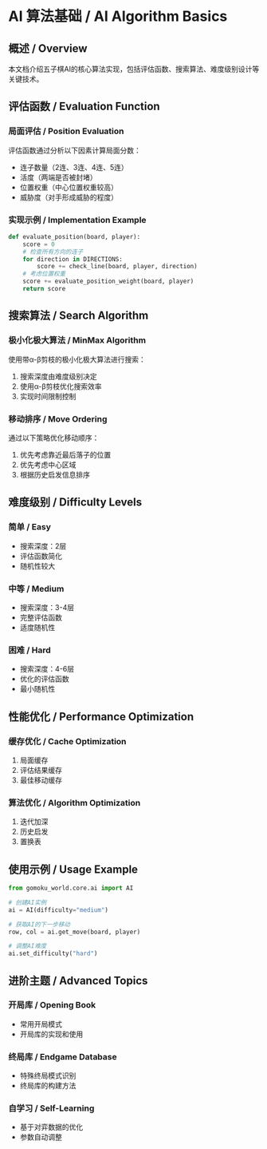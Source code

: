 # AI 算法基础 / AI Algorithm Basics

## 概述 / Overview

本文档介绍五子棋AI的核心算法实现，包括评估函数、搜索算法、难度级别设计等关键技术。

## 评估函数 / Evaluation Function

### 局面评估 / Position Evaluation

评估函数通过分析以下因素计算局面分数：
- 连子数量（2连、3连、4连、5连）
- 活度（两端是否被封堵）
- 位置权重（中心位置权重较高）
- 威胁度（对手形成威胁的程度）

### 实现示例 / Implementation Example

```python
def evaluate_position(board, player):
    score = 0
    # 检查所有方向的连子
    for direction in DIRECTIONS:
        score += check_line(board, player, direction)
    # 考虑位置权重
    score += evaluate_position_weight(board, player)
    return score
```

## 搜索算法 / Search Algorithm

### 极小化极大算法 / MinMax Algorithm

使用带α-β剪枝的极小化极大算法进行搜索：
1. 搜索深度由难度级别决定
2. 使用α-β剪枝优化搜索效率
3. 实现时间限制控制

### 移动排序 / Move Ordering

通过以下策略优化移动顺序：
1. 优先考虑靠近最后落子的位置
2. 优先考虑中心区域
3. 根据历史启发信息排序

## 难度级别 / Difficulty Levels

### 简单 / Easy
- 搜索深度：2层
- 评估函数简化
- 随机性较大

### 中等 / Medium
- 搜索深度：3-4层
- 完整评估函数
- 适度随机性

### 困难 / Hard
- 搜索深度：4-6层
- 优化的评估函数
- 最小随机性

## 性能优化 / Performance Optimization

### 缓存优化 / Cache Optimization
1. 局面缓存
2. 评估结果缓存
3. 最佳移动缓存

### 算法优化 / Algorithm Optimization
1. 迭代加深
2. 历史启发
3. 置换表

## 使用示例 / Usage Example

```python
from gomoku_world.core.ai import AI

# 创建AI实例
ai = AI(difficulty="medium")

# 获取AI的下一步移动
row, col = ai.get_move(board, player)

# 调整AI难度
ai.set_difficulty("hard")
```

## 进阶主题 / Advanced Topics

### 开局库 / Opening Book
- 常用开局模式
- 开局库的实现和使用

### 终局库 / Endgame Database
- 特殊终局模式识别
- 终局库的构建方法

### 自学习 / Self-Learning
- 基于对弈数据的优化
- 参数自动调整